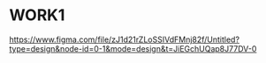 # WORK1
https://www.figma.com/file/zJ1d21rZLoSSIVdFMnj82f/Untitled?type=design&node-id=0-1&mode=design&t=JiEGchUQap8J77DV-0
